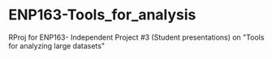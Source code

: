 # ENP163-Tools_for_analysis
RProj for ENP163- Independent Project #3 (Student presentations) on "Tools for analyzing large datasets"
